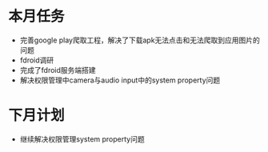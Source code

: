# 本月任务
- 完善google play爬取工程，解决了下载apk无法点击和无法爬取到应用图片的问题
- fdroid调研
- 完成了fdroid服务端搭建
- 解决权限管理中camera与audio input中的system property问题

# 下月计划
- 继续解决权限管理system property问题

